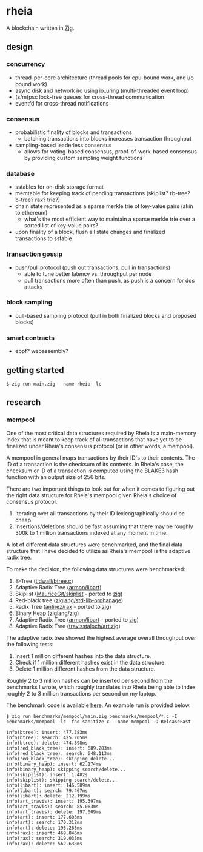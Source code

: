 # rheia

A blockchain written in [Zig](https://ziglang.org).

## design

### concurrency
- thread-per-core architecture (thread pools for cpu-bound work, and i/o bound work)
- async disk and network i/o using io_uring (multi-threaded event loop)
- (s/m)psc lock-free queues for cross-thread communication
- eventfd for cross-thread notifications

### consensus
- probabilistic finality of blocks and transactions
  - batching transactions into blocks increases transaction throughput
- sampling-based leaderless consensus
  - allows for voting-based consensus, proof-of-work-based consensus by providing custom sampling weight functions

### database
- sstables for on-disk storage format
- memtable for keeping track of pending transactions (skiplist? rb-tree? b-tree? rax? trie?)
- chain state represented as a sparse merkle trie of key-value pairs (akin to ethereum)
  - what's the most efficient way to maintain a sparse merkle trie over a sorted list of key-value pairs?
- upon finality of a block, flush all state changes and finalized transactions to sstable

### transaction gossip
- push/pull protocol (push out transactions, pull in transactions)
  - able to tune better latency vs. throughput per node
  - pull transactions more often than push, as push is a concern for dos attacks

### block sampling
- pull-based sampling protocol (pull in both finalized blocks and proposed blocks)

### smart contracts
- ebpf? webassembly?

## getting started

```
$ zig run main.zig --name rheia -lc
```

## research

### mempool

One of the most critical data structures required by Rheia is a main-memory index that is meant to keep track of all transactions that have yet to be finalized under Rheia's consensus protocol (or in other words, a mempool).
    
A mempool in general maps transactions by their ID's to their contents. The ID of a transaction is the checksum of its contents. In Rheia's case, the checksum or ID of a transaction is computed using the BLAKE3 hash function with an output size of 256 bits.

There are two important things to look out for when it comes to figuring out the right data structure for Rheia's mempool given Rheia's choice of consensus protocol.

1. Iterating over all transactions by their ID lexicographically should
   be cheap.
2. Insertions/deletions should be fast assuming that there may be
   roughly 300k to 1 million transactions indexed at any moment in time.

A lot of different data structures were benchmarked, and the final data structure that I have decided to utilize as Rheia's mempool is the adaptive radix tree.

To make the decision, the following data structures were benchmarked:

1. B-Tree ([tidwall/btree.c](https://github.com/tidwall/btree.c))
2. Adaptive Radix Tree ([armon/libart](https://github.com/armon/libart))
3. Skiplist ([MauriceGit/skiplist](https://github.com/MauriceGit/skiplist) - ported to [zig](benchmarks/mempool/skiplist.zig))
4. Red-black tree ([ziglang/std-lib-orphanage](https://github.com/ziglang/std-lib-orphanage/blob/master/std/rb.zig))
5. Radix Tree ([antirez/rax](https://github.com/antirez/rax) - ported to [zig](benchmarks/mempool/rax.zig))
6. Binary Heap ([ziglang/zig](https://github.com/ziglang/zig/blob/master/lib/std/priority_queue.zig))
7. Adaptive Radix Tree ([armon/libart](https://github.com/armon/libart) - ported to [zig](benchmarks/mempool/art.zig))
8. Adaptive Radix Tree ([travisstaloch/art.zig](https://github.com/travisstaloch/art.zig))

The adaptive radix tree showed the highest average overall throughput over the following tests:

1. Insert 1 million different hashes into the data structure.
2. Check if 1 million different hashes exist in the data structure.
3. Delete 1 million different hashes from the data structure.

Roughly 2 to 3 million hashes can be inserted per second from the benchmarks I wrote, which roughly translates into Rheia being able to index roughly 2 to 3 million transactions per second on my laptop.

The benchmark code is available [here](benchmarks/mempool/main.zig). An example run is provided below.

```
$ zig run benchmarks/mempool/main.zig benchmarks/mempool/*.c -I benchmarks/mempool -lc -fno-sanitize-c --name mempool -O ReleaseFast

info(btree): insert: 477.383ms
info(btree): search: 425.205ms
info(btree): delete: 474.398ms
info(red_black_tree): insert: 689.203ms
info(red_black_tree): search: 648.113ms
info(red_black_tree): skipping delete...
info(binary_heap): insert: 62.174ms
info(binary_heap): skipping search/delete...
info(skiplist): insert: 1.482s
info(skiplist): skipping search/delete...
info(libart): insert: 146.589ms
info(libart): search: 79.467ms
info(libart): delete: 212.199ms
info(art_travis): insert: 195.397ms
info(art_travis): search: 85.063ms
info(art_travis): delete: 197.009ms
info(art): insert: 177.603ms
info(art): search: 170.312ms
info(art): delete: 195.265ms
info(rax): insert: 469.846ms
info(rax): search: 319.035ms
info(rax): delete: 562.638ms
```